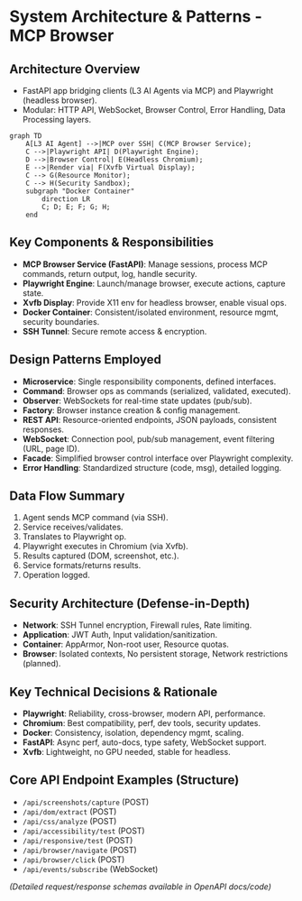 # System Architecture & Patterns - MCP Browser

## Architecture Overview

*   FastAPI app bridging clients (L3 AI Agents via MCP) and Playwright (headless browser).
*   Modular: HTTP API, WebSocket, Browser Control, Error Handling, Data Processing layers.

```mermaid
graph TD
    A[L3 AI Agent] -->|MCP over SSH| C(MCP Browser Service);
    C -->|Playwright API| D(Playwright Engine);
    D -->|Browser Control| E(Headless Chromium);
    E -->|Render via| F(Xvfb Virtual Display);
    C --> G(Resource Monitor);
    C --> H(Security Sandbox);
    subgraph "Docker Container" 
        direction LR
        C; D; E; F; G; H;
    end
```

## Key Components & Responsibilities

*   **MCP Browser Service (FastAPI)**: Manage sessions, process MCP commands, return output, log, handle security.
*   **Playwright Engine**: Launch/manage browser, execute actions, capture state.
*   **Xvfb Display**: Provide X11 env for headless browser, enable visual ops.
*   **Docker Container**: Consistent/isolated environment, resource mgmt, security boundaries.
*   **SSH Tunnel**: Secure remote access & encryption.

## Design Patterns Employed

*   **Microservice**: Single responsibility components, defined interfaces.
*   **Command**: Browser ops as commands (serialized, validated, executed).
*   **Observer**: WebSockets for real-time state updates (pub/sub).
*   **Factory**: Browser instance creation & config management.
*   **REST API**: Resource-oriented endpoints, JSON payloads, consistent responses.
*   **WebSocket**: Connection pool, pub/sub management, event filtering (URL, page ID).
*   **Facade**: Simplified browser control interface over Playwright complexity.
*   **Error Handling**: Standardized structure (code, msg), detailed logging.

## Data Flow Summary

1.  Agent sends MCP command (via SSH).
2.  Service receives/validates.
3.  Translates to Playwright op.
4.  Playwright executes in Chromium (via Xvfb).
5.  Results captured (DOM, screenshot, etc.).
6.  Service formats/returns results.
7.  Operation logged.

## Security Architecture (Defense-in-Depth)

*   **Network**: SSH Tunnel encryption, Firewall rules, Rate limiting.
*   **Application**: JWT Auth, Input validation/sanitization.
*   **Container**: AppArmor, Non-root user, Resource quotas.
*   **Browser**: Isolated contexts, No persistent storage, Network restrictions (planned).

## Key Technical Decisions & Rationale

*   **Playwright**: Reliability, cross-browser, modern API, performance.
*   **Chromium**: Best compatibility, perf, dev tools, security updates.
*   **Docker**: Consistency, isolation, dependency mgmt, scaling.
*   **FastAPI**: Async perf, auto-docs, type safety, WebSocket support.
*   **Xvfb**: Lightweight, no GPU needed, stable for headless.

## Core API Endpoint Examples (Structure)

*   `/api/screenshots/capture` (POST)
*   `/api/dom/extract` (POST)
*   `/api/css/analyze` (POST)
*   `/api/accessibility/test` (POST)
*   `/api/responsive/test` (POST)
*   `/api/browser/navigate` (POST)
*   `/api/browser/click` (POST)
*   `/api/events/subscribe` (WebSocket)

*(Detailed request/response schemas available in OpenAPI docs/code)*
